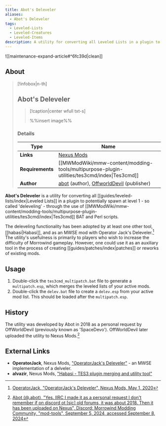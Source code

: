 ```yaml
---
title: Abot's Deleveler
aliases:
  - Abot's Deleveler
tags:
  - Leveled-Lists
  - Leveled-Creatures
  - Leveled-Items
description: A utility for converting all Leveled Lists in a plugin to potentially spawn at level 1 through the use of Tes3cmd BAT and Perl scripts.
---
```


![[maintenance-expand-article#^6fc39d|clean]]

## About

> [!infobox|n-th]
> 
> ## Abot's Deleveler
> 
> > [!caption|center wfull txt-s]
> > 
> > %%insert image%%
> > 
> 
> ### Details
> 
> | Type | Name |
> | --- | --- |
> | **Links** | [Nexus Mods](https://www.nexusmods.com/morrowind/mods/45625) |
> | **Requirements** | [[MWModWiki/mmw-content/modding-tools/multipurpose-plugin-utilities/tes3cmd/index\|Tes3cmd]] |
> | **Author** | [abot](https://next.nexusmods.com/profile/abot/about-me) (author), [OffworldDevil](https://next.nexusmods.com/profile/OffworldDevil/about-me) (publisher) |

**Abot's Deleveler** is a utility for converting all [[guides/leveled-lists/index|Leveled Lists]] in a plugin to potentially spawn at level 1 - so called 'deleveling' - through the use of [[MWModWiki/mmw-content/modding-tools/multipurpose-plugin-utilities/tes3cmd/index|Tes3cmd]] BAT and Perl scripts.

The deleveling functionality has been adopted by at least one other tool, [[habasi|Habasi]], and as an MWSE mod with Operator Jack's Deleveler.[^2] The utility's usefulness is primarily to players who wish to increase the difficulty of Morrowind gameplay. However, one could use it as an auxiliary tool in the process of creating [[guides/patches/index|patches]] or reworks of existing mods.

## Usage

1. Double-click the `tes3cmd_multipatch.bat` file to generate a `multipatch.esp`, which merges the leveled lists of your active mods.
2. Double-click the `delev.bat` file to create a `delev.esp` from your active mod list. This should be loaded after the `multipatch.esp`.

## History

The utility was developed by Abot in 2018 as a personal request by OffWorldDevil (previously known as 'SpaceDevo'). OffWorldDevil later uploaded the utility to Nexus Mods.[^1]

## External Links

- **OperatorJack**, Nexus Mods, ["OperatorJack's Deleveler"](https://www.nexusmods.com/morrowind/mods/47897) - an MWSE implementation of a delveler.
- **alvazir**, Nexus Mods, ["Habasi - TES3 plugin merging and utility tool"](https://www.nexusmods.com/morrowind/mods/53002)

[^1]: [Abot (@.abot), "Yes. IIRC I made it as a personal request I don't remember if on discord ot \[sic\] old forums, it was about 2018. Then it has been uploaded on Nexus", Discord: Morrowind Modding Community, "mod-tools", September 5, 2024, accessed September 8, 2024](https://discord.com/channels/210394599246659585/976440577044402217/1281183682295627788)
[^2]: [OperatorJack, "OperatorJack's Deleveler", Nexus Mods, May 1, 2020](https://www.nexusmods.com/morrowind/mods/47897)